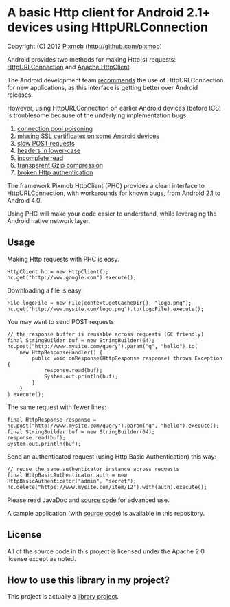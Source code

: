 A basic Http client for Android 2.1+ devices using HttpURLConnection 
====================================================================
Copyright (C) 2012 [Pixmob](https://plus.google.com/108697477633201807305/) (http://github.com/pixmob)

Android provides two methods for making Http(s) requests:
[HttpURLConnection](http://developer.android.com/reference/java/net/HttpURLConnection.html) and [Apache HttpClient](http://developer.android.com/reference/org/apache/http/impl/client/DefaultHttpClient.html).

The Android development team [recommends](http://android-developers.blogspot.com/2011/09/androids-http-clients.html) the use of HttpURLConnection for new applications, as this interface is getting better over Android releases.

However, using HttpURLConnection on earlier Android devices (before ICS) is troublesome because of the underlying implementation bugs:

 1. [connection pool poisoning](http://stackoverflow.com/a/4261005/422906)
 2. [missing SSL certificates on some Android devices](http://stackoverflow.com/a/3998257/422906)
 3. [slow POST requests](http://code.google.com/p/android/issues/detail?id=13117)
 4. [headers in lower-case](http://code.google.com/p/android/issues/detail?id=6684)
 5. [incomplete read](http://docs.oracle.com/javase/6/docs/technotes/guides/net/http-keepalive.html)
 6. [transparent Gzip compression](http://code.google.com/p/android/issues/detail?id=16227)
 7. [broken Http authentication](http://code.google.com/p/android/issues/detail?id=9579)

The framework Pixmob HttpClient (PHC) provides a clean interface to HttpURLConnection, with
workarounds for known bugs, from Android 2.1 to Android 4.0.

Using PHC will make your code easier to understand, while leveraging the Android native network layer.

Usage
-----

Making Http requests with PHC is easy.

    HttpClient hc = new HttpClient();
    hc.get("http://www.google.com").execute();

Downloading a file is easy:

    File logoFile = new File(context.getCacheDir(), "logo.png");
    hc.get("http://www.mysite.com/logo.png").to(logoFile).execute();

You may want to send POST requests:

    // the response buffer is reusable across requests (GC friendly)
    final StringBuilder buf = new StringBuilder(64);
    hc.post("http://www.mysite.com/query").param("q", "hello").to(
        new HttpResponseHandler() {
            public void onResponse(HttpResponse response) throws Exception {
                response.read(buf);
                System.out.println(buf);
            }
        }
    ).execute();

The same request with fewer lines:

    final HttpResponse response = hc.post("http://www.mysite.com/query").param("q", "hello").execute();
    final StringBuilder buf = new StringBuilder(64);
    response.read(buf);
    System.out.println(buf);

Send an authenticated request (using Http Basic Authentication) this way:

    // reuse the same authenticator instance across requests
    final HttpBasicAuthenticator auth = new HttpBasicAuthenticator("admin", "secret");
    hc.delete("https://www.mysite.com/item/12").with(auth).execute();

Please read JavaDoc and [source code](http://github.com/pixmob/httpclient/tree/master/src/org/pixmob/httpclient) for advanced use.

A sample application (with [source code](http://github.com/pixmob/httpclient/tree/master/demo/src/org/pixmob/httpclient/demo)) is available in this repository.

License
-------

All of the source code in this project is licensed under the Apache 2.0 license except as noted.

How to use this library in my project?
--------------------------------------

This project is actually a [library project](http://developer.android.com/guide/developing/projects/projects-cmdline.html#ReferencingLibraryProject).

